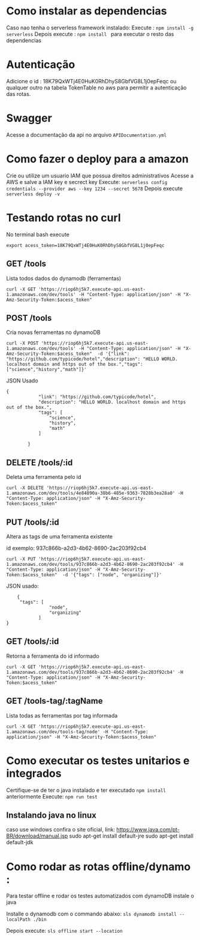 # Como instalar as dependencias
Caso nao tenha o serverless framework instalado: 
Execute : ``npm install -g serverless``
Depois execute : ``npm install `` para executar o resto das dependencias


# Autenticação 
Adicione o id : 18K79QxWTj4E0HuK0RhDhyS8GbfVG8L1j0epFeqc ou qualquer outro na tabela  TokenTable no aws para permitir a autenticação das rotas. 

# Swagger
Acesse a documentação da api no arquivo ``APIDocumentation.yml``

# Como fazer o deploy para a amazon
Crie ou utilize um usuario IAM que possua direitos administrativos
Acesse a AWS e salve a IAM key e secrect key 
Execute: ``serverless config credentials --provider aws --key 1234 --secret 5678`` 
Depois execute ``serverless deploy -v``

# Testando rotas no curl

No terminal bash execute
```
export acess_token=18K79QxWTj4E0HuK0RhDhyS8GbfVG8L1j0epFeqc

```


## GET /tools
Lista todos dados do dynamodb (ferramentas)

```
curl -X GET 'https://riop6hj5k7.execute-api.us-east-1.amazonaws.com/dev/tools' -H "Content-Type: application/json" -H "X-Amz-Security-Token:$acess_token"  
```

## POST /tools
Cria novas ferramentas no dynamoDB

```
curl -X POST 'https://riop6hj5k7.execute-api.us-east-1.amazonaws.com/dev/tools' -H "Content-Type: application/json" -H "X-Amz-Security-Token:$acess_token"  -d '{"link": "https://github.com/typicode/hotel","description": "HELLO WORLD. localhost domain and https out of the box.","tags": ["science","history","math"]}'
```

JSON Usado
```
{
            "link": "https://github.com/typicode/hotel",
            "description": "HELLO WORLD. localhost domain and https out of the box.",
            "tags": [
                "science",
                "history",
                "math"
            ]
         
        }
```
 

## DELETE /tools/:id
Deleta uma ferramenta pelo id 

```
curl -X DELETE 'https://riop6hj5k7.execute-api.us-east-1.amazonaws.com/dev/tools/4e84890a-38b6-485e-9363-7828b3ea28a0' -H "Content-Type: application/json" -H "X-Amz-Security-Token:$acess_token" 
```

## PUT /tools/:id
Altera as tags de uma ferramenta existente

id exemplo: 937c866b-a2d3-4b62-8690-2ac203f92cb4
```
curl -X PUT 'https://riop6hj5k7.execute-api.us-east-1.amazonaws.com/dev/tools/937c866b-a2d3-4b62-8690-2ac203f92cb4' -H "Content-Type: application/json" -H "X-Amz-Security-Token:$acess_token"  -d '{"tags": ["node", "organizing"]}'
```

JSON usado:
```
    {
     "tags": [
                "node",
                "organizing"
            ]
}
```

## GET /tools/:id
Retorna a ferramenta do id informado
```
curl -X GET 'https://riop6hj5k7.execute-api.us-east-1.amazonaws.com/dev/tools/937c866b-a2d3-4b62-8690-2ac203f92cb4' -H "Content-Type: application/json" -H "X-Amz-Security-Token:$acess_token"
```

## GET /tools-tag/:tagName
Lista todas as ferramentas por tag informada
```
curl -X GET 'https://riop6hj5k7.execute-api.us-east-1.amazonaws.com/dev/tools-tag/node' -H "Content-Type: application/json" -H "X-Amz-Security-Token:$acess_token"
```


# Como executar os testes unitarios e integrados
Certifique-se de ter o java instalado e ter executado ``npm install`` anteriormente
Execute: ``npm run test``

## Instalando java no linux
caso use windows confira o site oficial, link: https://www.java.com/pt-BR/download/manual.jsp
sudo apt-get install default-jre
sudo apt-get install default-jdk



# Como rodar as rotas offline/dynamo : 

Para testar offline e rodar os testes automatizados com dynamoDB instale o java 

Installe o dynamodb com o commando abaixo:
``sls dynamodb install --localPath ./bin``

Depois execute: 
``sls offline start --location``








 


